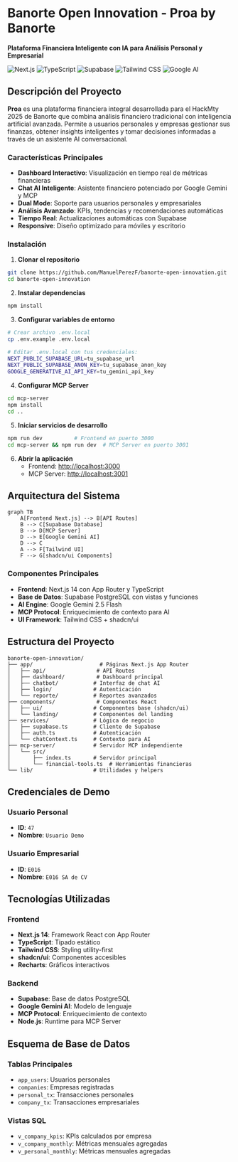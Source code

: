 # Banorte Open Innovation - Proa by Banorte

**Plataforma Financiera Inteligente con IA para Análisis Personal y Empresarial**

![Next.js](https://img.shields.io/badge/Next.js-14-black)
![TypeScript](https://img.shields.io/badge/TypeScript-5.0-blue)
![Supabase](https://img.shields.io/badge/Supabase-Database-green)
![Tailwind CSS](https://img.shields.io/badge/Tailwind-CSS-38B2AC)
![Google AI](https://img.shields.io/badge/Google-Gemini%20AI-orange)

##  Descripción del Proyecto

**Proa** es una plataforma financiera integral desarrollada para el HackMty 2025 de Banorte que combina análisis financiero tradicional con inteligencia artificial avanzada. Permite a usuarios personales y empresas gestionar sus finanzas, obtener insights inteligentes y tomar decisiones informadas a través de un asistente AI conversacional.

###  Características Principales

- **Dashboard Interactivo**: Visualización en tiempo real de métricas financieras
- **Chat AI Inteligente**: Asistente financiero potenciado por Google Gemini y MCP
- **Dual Mode**: Soporte para usuarios personales y empresariales
- **Análisis Avanzado**: KPIs, tendencias y recomendaciones automáticas
- **Tiempo Real**: Actualizaciones automáticas con Supabase
- **Responsive**: Diseño optimizado para móviles y escritorio


### Instalación

1. **Clonar el repositorio**
```bash
git clone https://github.com/ManuelPerezF/banorte-open-innovation.git
cd banorte-open-innovation
```

2. **Instalar dependencias**
```bash
npm install
```

3. **Configurar variables de entorno**
```bash
# Crear archivo .env.local
cp .env.example .env.local

# Editar .env.local con tus credenciales:
NEXT_PUBLIC_SUPABASE_URL=tu_supabase_url
NEXT_PUBLIC_SUPABASE_ANON_KEY=tu_supabase_anon_key
GOOGLE_GENERATIVE_AI_API_KEY=tu_gemini_api_key
```

4. **Configurar MCP Server**
```bash
cd mcp-server
npm install
cd ..
```

5. **Iniciar servicios de desarrollo**
```bash
npm run dev          # Frontend en puerto 3000
cd mcp-server && npm run dev  # MCP Server en puerto 3001
```

6. **Abrir la aplicación**
   - Frontend: [http://localhost:3000](http://localhost:3000)
   - MCP Server: [http://localhost:3001](http://localhost:3001)

## Arquitectura del Sistema

```mermaid
graph TB
    A[Frontend Next.js] --> B[API Routes]
    B --> C[Supabase Database]
    B --> D[MCP Server]
    D --> E[Google Gemini AI]
    D --> C
    A --> F[Tailwind UI]
    F --> G[shadcn/ui Components]
```

### Componentes Principales

- **Frontend**: Next.js 14 con App Router y TypeScript
- **Base de Datos**: Supabase PostgreSQL con vistas y funciones
- **AI Engine**: Google Gemini 2.5 Flash
- **MCP Protocol**: Enriquecimiento de contexto para AI
- **UI Framework**: Tailwind CSS + shadcn/ui

## Estructura del Proyecto

```
banorte-open-innovation/
├── app/                     # Páginas Next.js App Router
│   ├── api/                # API Routes
│   ├── dashboard/          # Dashboard principal
│   ├── chatbot/           # Interfaz de chat AI
│   ├── login/             # Autenticación
│   └── reporte/           # Reportes avanzados
├── components/             # Componentes React
│   ├── ui/                # Componentes base (shadcn/ui)
│   └── landing/           # Componentes del landing
├── services/              # Lógica de negocio
│   ├── supabase.ts        # Cliente de Supabase
│   ├── auth.ts            # Autenticación
│   └── chatContext.ts     # Contexto para AI
├── mcp-server/            # Servidor MCP independiente
│   └── src/
│       ├── index.ts       # Servidor principal
│       └── financial-tools.ts  # Herramientas financieras
└── lib/                   # Utilidades y helpers
```

## Credenciales de Demo

### Usuario Personal
- **ID**: `47`
- **Nombre**: `Usuario Demo`

### Usuario Empresarial
- **ID**: `E016`
- **Nombre**: `E016 SA de CV`

## Tecnologías Utilizadas

### Frontend
- **Next.js 14**: Framework React con App Router
- **TypeScript**: Tipado estático
- **Tailwind CSS**: Styling utility-first
- **shadcn/ui**: Componentes accesibles
- **Recharts**: Gráficos interactivos

### Backend
- **Supabase**: Base de datos PostgreSQL
- **Google Gemini AI**: Modelo de lenguaje
- **MCP Protocol**: Enriquecimiento de contexto
- **Node.js**: Runtime para MCP Server


## Esquema de Base de Datos

### Tablas Principales
- `app_users`: Usuarios personales
- `companies`: Empresas registradas
- `personal_tx`: Transacciones personales
- `company_tx`: Transacciones empresariales

### Vistas SQL
- `v_company_kpis`: KPIs calculados por empresa
- `v_company_monthly`: Métricas mensuales agregadas
- `v_personal_monthly`: Métricas mensuales agregadas


